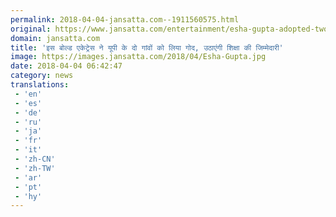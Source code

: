 ```yaml
---
permalink: 2018-04-04-jansatta.com--1911560575.html
original: https://www.jansatta.com/entertainment/esha-gupta-adopted-two-villages-of-bijnor-will-take-the-responsibility-of-education/621034/
domain: jansatta.com
title: 'इस बोल्ड एकेट्रेस ने यूपी के दो गांवों को लिया गोद, उठाएंगी शिक्षा की जिम्मेदारी'
image: https://images.jansatta.com/2018/04/Esha-Gupta.jpg
date: 2018-04-04 06:42:47
category: news
translations: 
 - 'en'
 - 'es'
 - 'de'
 - 'ru'
 - 'ja'
 - 'fr'
 - 'it'
 - 'zh-CN'
 - 'zh-TW'
 - 'ar'
 - 'pt'
 - 'hy'
---
```


